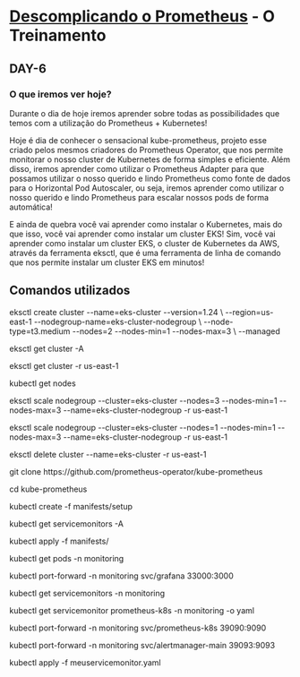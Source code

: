 # [Descomplicando o Prometheus](https://www.linuxtips.io/course/descomplicando-prometheus) - O Treinamento

## DAY-6

### O que iremos ver hoje?

Durante o dia de hoje iremos aprender sobre todas as possibilidades que temos com a utilização do Prometheus + Kubernetes!

Hoje é dia de conhecer o sensacional kube-prometheus, projeto esse criado pelos mesmos criadores do Prometheus Operator, que nos permite monitorar o nosso cluster de Kubernetes de forma simples e eficiente. Além disso, iremos aprender como utilizar o Prometheus Adapter para que possamos utilizar o nosso querido e lindo Prometheus como fonte de dados para o Horizontal Pod Autoscaler, ou seja, iremos aprender como utilizar o nosso querido e lindo Prometheus para escalar nossos pods de forma automática!

E ainda de quebra você vai aprender como instalar o Kubernetes, mais do que isso, você vai aprender como instalar um cluster EKS! Sim, você vai aprender como instalar um cluster EKS, o cluster de Kubernetes da AWS, através da ferramenta eksctl, que é uma ferramenta de linha de comando que nos permite instalar um cluster EKS em minutos!


## Comandos utilizados

<p>eksctl create cluster --name=eks-cluster --version=1.24 \
 --region=us-east-1 --nodegroup-name=eks-cluster-nodegroup \ 
 --node-type=t3.medium --nodes=2 --nodes-min=1 --nodes-max=3 \ 
 --managed</p>
<p>eksctl get cluster -A</p>
<p>eksctl get cluster -r us-east-1
<p>kubectl get nodes</p>
<p>eksctl scale nodegroup --cluster=eks-cluster --nodes=3 --nodes-min=1 --nodes-max=3 --name=eks-cluster-nodegroup -r us-east-1</p>
<p>eksctl scale nodegroup --cluster=eks-cluster --nodes=1 --nodes-min=1 --nodes-max=3 --name=eks-cluster-nodegroup -r us-east-1</p>
<p>eksctl delete cluster --name=eks-cluster -r us-east-1</p>
<p>git clone https://github.com/prometheus-operator/kube-prometheus</p>
<p>cd kube-prometheus</p>
<p>kubectl create -f manifests/setup</p>
<p>kubectl get servicemonitors -A</p>
<p>kubectl apply -f manifests/</p>
<p>kubectl get pods -n monitoring</p>
<p>kubectl port-forward -n monitoring svc/grafana 33000:3000</p>
<p>kubectl get servicemonitors -n monitoring</p>
<p>kubectl get servicemonitor prometheus-k8s -n monitoring -o yaml</p>
<p>kubectl port-forward -n monitoring svc/prometheus-k8s 39090:9090</p>
<p>kubectl port-forward -n monitoring svc/alertmanager-main 39093:9093</p>
<p>kubectl apply -f meuservicemonitor.yaml</p>


